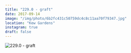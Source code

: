 ```yaml
---
title: "229.0 - graft"
date: 2017-09-14
image: "/img/photo/6b2fc431c50759dc4c8c11aa70f79347.jpg"
location: "Kew Gardens"
instagram: true
draft: false
---
```


![229.0 - graft](/img/photo/6b2fc431c50759dc4c8c11aa70f79347.jpg)
